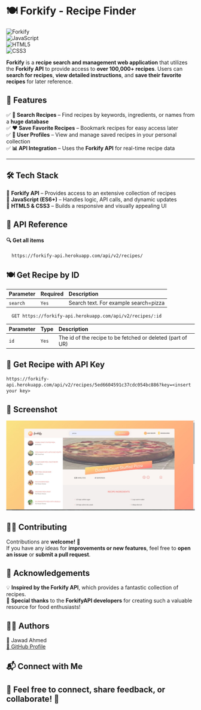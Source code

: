 # 🍽️ Forkify - Recipe Finder  

![Forkify](https://img.shields.io/badge/Forkify-API-blue?style=for-the-badge)  
![JavaScript](https://img.shields.io/badge/JavaScript-ES6+-yellow?style=for-the-badge&logo=javascript)  
![HTML5](https://img.shields.io/badge/HTML5-orange?style=for-the-badge&logo=html5)  
![CSS3](https://img.shields.io/badge/CSS3-blue?style=for-the-badge&logo=css3)  

**Forkify** is a **recipe search and management web application** that utilizes the **Forkify API** to provide access to **over 100,000+ recipes**. Users can **search for recipes**, **view detailed instructions**, and **save their favorite recipes** for later reference.  

## 🚀 Features 

✅ **🔎 Search Recipes** – Find recipes by keywords, ingredients, or names from a **huge database**  
✅ **❤️ Save Favorite Recipes** – Bookmark recipes for easy access later  
✅ **📁 User Profiles** – View and manage saved recipes in your personal collection  
✅ **📊 API Integration** – Uses the **Forkify API** for real-time recipe data  

---

## 🛠️ Tech Stack  

🔹 **Forkify API** – Provides access to an extensive collection of recipes  
🔹 **JavaScript (ES6+)** – Handles logic, API calls, and dynamic updates  
🔹 **HTML5 & CSS3** – Builds a responsive and visually appealing UI  


## 🔗 API Reference

#### 🔍 Get all items

```http
  https://forkify-api.herokuapp.com/api/v2/recipes/
```
## 🍽️ Get Recipe by ID  

| Parameter | Required     | Description                |
| :-------- | :------- | :------------------------- |
| `search` | `Yes` | Search text. For example search=pizza|


```http
  GET https://forkify-api.herokuapp.com/api/v2/recipes/:id
```

| Parameter | Type     | Description                       |
| :-------- | :------- | :-------------------------------- |
| `id`      | `Yes` | The id of the recipe to be fetched or deleted (part of UR) |

## 🔑 Get Recipe with API Key
```http
https://forkify-api.herokuapp.com/api/v2/recipes/5ed6604591c37cdc054bc886?key=<insert your key>
```
## 📸 Screenshot

![Screenshot 2025-01-17 123930](https://github.com/JawadAhmed1402/Forkify/blob/main/Screenshot.jpeg)

## 👨‍💻 Contributing

Contributions are **welcome!** 🚀   
If you have any ideas for **improvements or new features**, feel free to **open an issue** or **submit a pull request**.


## 🙌 Acknowledgements

💡 **Inspired by the Forkify API**, which provides a fantastic collection of recipes.        
🎉 **Special thanks** to the **ForkifyAPI developers** for creating such a valuable resource for food enthusiasts!       


## 🧑‍💻 Authors

👤 Jawad Ahmed      
[🔗 GitHub Profile](https://github.com/JawadAhmed1402/)



## 📬 Connect with Me



## 💬 Feel free to connect, share feedback, or collaborate! 🚀
